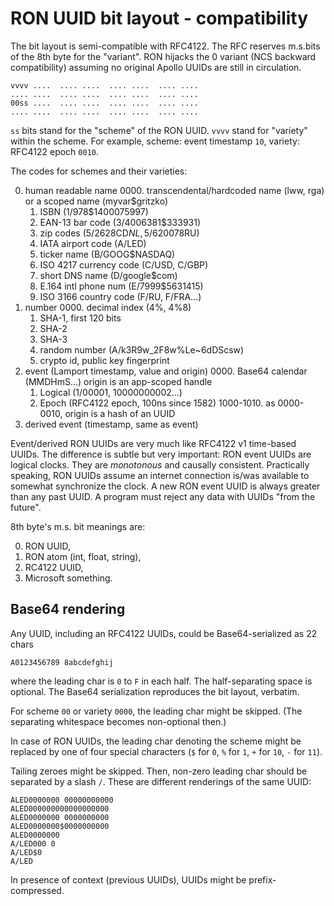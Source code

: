 # RON UUID bit layout - compatibility

The bit layout is semi-compatible with RFC4122.  The RFC reserves m.s.bits of
the 8th byte for the "variant". RON hijacks the 0 variant (NCS backward
compatibility) assuming no original Apollo UUIDs are still in circulation.

    vvvv ....  .... ....  .... ....  .... ....
    .... ....  .... ....  .... ....  .... ....
    00ss ....  .... ....  .... ....  .... ....
    .... ....  .... ....  .... ....  .... ....

`ss` bits stand for the "scheme" of the RON UUID.  `vvvv` stand for "variety"
within the scheme.  For example, scheme: event timestamp `10`, variety: RFC4122
epoch `0010`.

The codes for schemes and their varieties:

00. human readable name
    0000. transcendental/hardcoded name (lww, rga)
       or a scoped name (myvar$gritzko)
    0001. ISBN (1/978$1400075997)
    0011. EAN-13 bar code (3/4006381$333931)
    0101. zip codes (5/2628CD$NL, 5/620078$RU)
    1010. IATA airport code (A/LED)
    1011. ticker name (B/GOOG$NASDAQ)
    1100. ISO 4217 currency code (C/USD, C/GBP)
    1101. short DNS name (D/google$com)
    1110. E.164 intl phone num (E/7999$5631415)
    1111. ISO 3166 country code (F/RU, F/FRA...)
01. number
    0000. decimal index (4%, 4%8)
    0001. SHA-1, first 120 bits
    0010. SHA-2
    0011. SHA-3
    1010. random number (A/k3R9w_2F8w%Le~6dDScsw)
    1100. crypto id, public key fingerprint
10. event (Lamport timestamp, value and origin)
    0000. Base64 calendar (MMDHmS...)
       origin is an app-scoped handle
    0001. Logical (1/00001, 10000000002...)
    0010. Epoch (RFC4122 epoch, 100ns since 1582)
    1000-1010. as 0000-0010, origin is a hash of an UUID
11. derived event (timestamp, same as event)

Event/derived RON UUIDs are very much like RFC4122 v1 time-based UUIDs.  The
difference is subtle but very important: RON event UUIDs are logical clocks.
They are *monotonous* and causally consistent. Practically speaking, RON UUIDs
assume an internet connection is/was available to somewhat synchronize the
clock.  A new RON event UUID is always greater than any past UUID.  A program
must reject any data with UUIDs "from the future".

8th byte's m.s. bit meanings are:

00. RON UUID,
01. RON atom (int, float, string),
10. RC4122 UUID,
11. Microsoft something.

## Base64 rendering

Any UUID, including an RFC4122 UUIDs, could be Base64-serialized as 22 chars

    A0123456789 8abcdefghij

where the leading char is `0` to `F` in each half.  The half-separating space is
optional.  The Base64 serialization reproduces the bit layout, verbatim. 

For scheme `00` or variety `0000`, the leading char might be skipped.
(The separating whitespace becomes non-optional then.)

In case of RON UUIDs, the leading char denoting the scheme might be replaced by
one of four special characters (`$` for `0`, `%` for `1`, `+` for `10`, `-` for
`11`).

Tailing zeroes might be skipped.  Then, non-zero leading char should be
separated by a slash `/`.  These are different renderings of the same UUID:

    ALED0000000 00000000000
    ALED000000000000000000
    ALED0000000 0000000000
    ALED0000000$0000000000
    ALED0000000
    A/LED000 0
    A/LED$0
    A/LED

In presence of context (previous UUIDs), UUIDs might be prefix-compressed.
